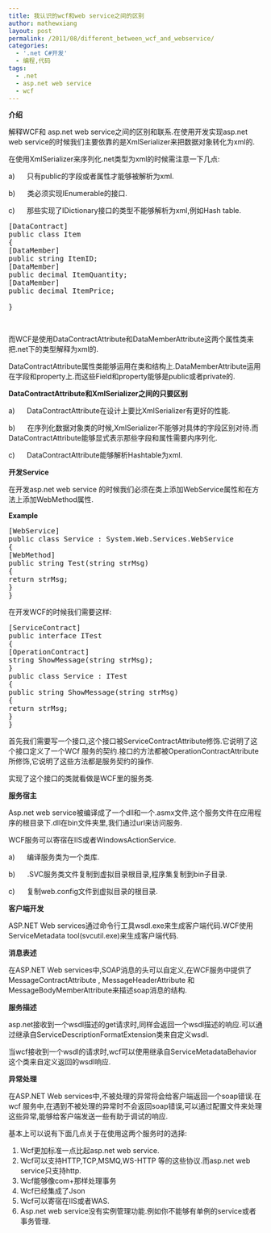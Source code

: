 ```yaml
---
title: 我认识的wcf和web service之间的区别
author: mathewxiang
layout: post
permalink: /2011/08/different_between_wcf_and_webservice/
categories:
  - '.net C#开发'
  - 编程,代码
tags:
  - .net
  - asp.net web service
  - wcf
---
```

<p align="left">
  <strong>介绍</strong>
</p>

<p align="left">
  解释WCF和 asp.net web service之间的区别和联系.在使用开发实现asp.net web service的时候我们主要依靠的是XmlSerializer来把数据对象转化为xml的.
</p>

<p align="left">
  在使用XmlSerializer来序列化.net类型为xml的时候需注意一下几点:
</p>

<p align="left">
  a)      只有public的字段或者属性才能够被解析为xml.
</p>

<p align="left">
  b)      类必须实现IEnumerable的接口.
</p>

<p align="left">
  c)      那些实现了IDictionary接口的类型不能够解析为xml,例如Hash table.
</p>

<pre name="code" class="csharp">[DataContract]
public class Item
{
[DataMember]
public string ItemID;
[DataMember]
public decimal ItemQuantity;
[DataMember]
public decimal ItemPrice;

}</pre>

<p align="left">
  <em> </em>
</p>

<p align="left">
  而WCF是使用DataContractAttribute和DataMemberAttribute这两个属性类来把.net下的类型解释为xml的.
</p>

<p align="left">
  DataContractAttribute属性类能够运用在类和结构上.DataMemberAttribute运用在字段和property上.而这些Field和property能够是public或者private的.
</p>

<p align="left">
  <strong>DataContractAttribute</strong><strong>和</strong><strong>XmlSerializer</strong><strong>之间的只要区别</strong><strong></strong>
</p>

<p align="left">
  a)      DataContractAttribute在设计上要比XmlSerializer有更好的性能.
</p>

<p align="left">
  b)      在序列化数据对象类的时候,XmlSerializer不能够对具体的字段区别对待.而DataContractAttribute能够显式表示那些字段和属性需要内序列化.
</p>

<p align="left">
  c)      DataContractAttribute能够解析Hashtable为xml.
</p>

<p align="left">
  <strong>开发Service</strong>
</p>

<p align="left">
  在开发asp.net web service 的时候我们必须在类上添加WebService属性和在方法上添加WebMethod属性.
</p>

<p align="left">
  <strong>Example</strong>
</p>

<pre name="code" class="csharp">[WebService]
public class Service : System.Web.Services.WebService
{
[WebMethod]
public string Test(string strMsg)
{
return strMsg;
}
}</pre>

<p align="left">
  在开发WCF的时候我们需要这样:
</p>

<pre name="code" class="csharp">[ServiceContract]
public interface ITest
{
[OperationContract]
string ShowMessage(string strMsg);
}
public class Service : ITest
{
public string ShowMessage(string strMsg)
{
return strMsg;
}
}</pre>

<p align="left">
  首先我们需要写一个接口,这个接口被ServiceContractAttribute修饰.它说明了这个接口定义了一个WCf 服务的契约.接口的方法都被OperationContractAttribute所修饰,它说明了这些方法都是服务契约的操作.
</p>

<p align="left">
  实现了这个接口的类就看做是WCF里的服务类.
</p>

<p align="left">
  <strong>服务宿主</strong>
</p>

<p align="left">
  Asp.net web service被编译成了一个dll和一个.asmx文件,这个服务文件在应用程序的根目录下.dll在bin文件夹里,我们通过url来访问服务.
</p>

<p align="left">
  WCF服务可以寄宿在IIS或者WindowsActionService.
</p>

<p align="left">
  a)      编译服务类为一个类库.
</p>

<p align="left">
  b)      .SVC服务类文件复制到虚拟目录根目录,程序集复制到bin子目录.
</p>

<p align="left">
  c)      复制web.config文件到虚拟目录的根目录.
</p>

<p align="left">
  <strong>客户端开发</strong><strong></strong>
</p>

<p align="left">
  ASP.NET Web services通过命令行工具wsdl.exe来生成客户端代码.WCF使用ServiceMetadata tool(svcutil.exe)来生成客户端代码.
</p>

<p align="left">
  <strong>消息表述</strong><strong></strong>
</p>

<p align="left">
  在ASP.NET Web services中,SOAP消息的头可以自定义,在WCF服务中提供了MessageContractAttribute , MessageHeaderAttribute 和 MessageBodyMemberAttribute来描述soap消息的结构.
</p>

<p align="left">
  <strong>服务描述</strong><strong></strong>
</p>

<p align="left">
  asp.net接收到一个wsdl描述的get请求时,同样会返回一个wsdl描述的响应.可以通过继承自ServiceDescriptionFormatExtension类来自定义wsdl.
</p>

<p align="left">
  当wcf接收到一个wsdl的请求时,wcf可以使用继承自ServiceMetadataBehavior这个类来自定义返回的wsdl响应.
</p>

<p align="left">
  <strong>异常处理</strong><strong></strong>
</p>

<p align="left">
  在ASP.NET Web services中,不被处理的异常将会给客户端返回一个soap错误.在wcf 服务中,在遇到不被处理的异常时不会返回soap错误,可以通过配置文件来处理这些异常,能够给客户端发送一些有助于调试的响应.
</p>

基本上可以说有下面几点关于在使用这两个服务时的选择:

1.  Wcf更加标准一点比起asp.net web service.
2.  Wcf可以支持HTTP,TCP,MSMQ,WS-HTTP 等的这些协议.而asp.net web service只支持http.
3.  Wcf能够像com+那样处理事务
4.  Wcf已经集成了Json
5.  Wcf可以寄宿在IIS或者WAS.
6.  Asp.net web service没有实例管理功能.例如你不能够有单例的service或者事务管理.